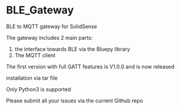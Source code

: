 # BLE_Gateway

BLE to MQTT gateway for SolidSense

The gateway includes 2 main parts:
1) the interface towards BLE via the Bluepy library
2) The MQTT client

The first version with full GATT features is V1.0.0 and is now released

installation via tar file

Only Python3 is supported

Please submit all your issues via the current Github repo
